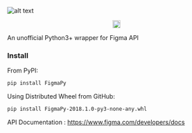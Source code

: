 ![alt text](http://www.iamgregamato.com/img/fp_logo.svg)
<p align=center>
  <a href="https://badge.fury.io/py/FigmaPy">
    <img src="https://badge.fury.io/py/FigmaPy.svg" alt="PyPI version" height="18">
  </a>
</p>

An unofficial Python3+ wrapper for Figma API

### Install 
From PyPI:
```bash
pip install FigmaPy
```
Using Distributed Wheel from GitHub:
```bash
pip install FigmaPy-2018.1.0-py3-none-any.whl
```
API Documentation : https://www.figma.com/developers/docs
